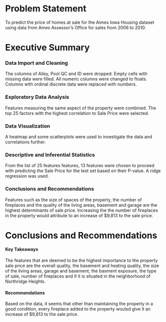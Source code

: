 # Problem Statement
To predict the price of homes at sale for the Aimes Iowa Housing dataset using data from Ames Assessor’s Office for sales from 2006 to 2010. 

# Executive Summary

### Data Import and Cleaning
The columns of Alley, Pool QC and ID were dropped. Empty cells with missing data were filled. All numeric columns were changed to floats. Columns with ordinal discrete data were replaced with numbers. 

### Exploratory Data Analysis
Features measuring the same aspect of the property were combined. The top 25 factors with the highest correlation to Sale Price were selected. 

### Data Visualization
A heatmap and some scatterplots were used to investigate the data and correlations further. 

### Descriptive and Inferential Statistics
From the list of 25 features features, 13 features were chosen to proceed with predicting the Sale Price for the test set based on their P-value. A ridge regression was used. 

### Conclusions and Recommendations
Features such as the size of spaces of the property, the number of fireplaces and the quality of the living areas, basement and garage are the highest determinants of sale price. Increasing the the number of fireplaces in the property would attribute to an increase of $9,813 to the sale price. 

# Conclusions and Recommendations
#### Key Takeaways
The features that are deemed to be the highest importance to the property sale price are the overall quality, the basement and heating quality, the size of the living areas, garage and basement, the basment exposure, the type of sale, number of fireplaces and if it is situated in the neighborhood of Northridge Heights. 


#### Recommendations
Based on the data, it seems that other than maintaining the property in a good condition, every fireplace added to the property woulsd give it an increase of $9,813 to the sale price. 

